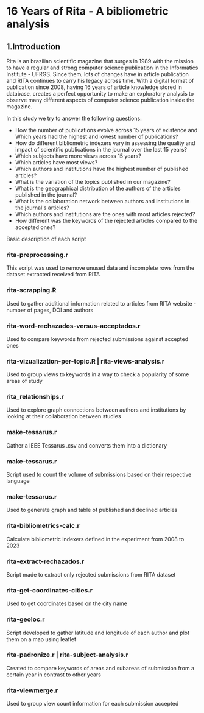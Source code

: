 # 16 Years of Rita - A bibliometric analysis

## 1.Introduction

Rita is an brazilian scientific magazine that surges in 1989 with the mission to have a regular and strong computer science publication in the Informatics Institute - UFRGS. Since them, lots of changes have in article publication and RITA continues to carry his legacy across time. With a digital format of publication since 2008, having 16 years of article knowledge stored in database, creates a perfect opportunity to make an exploratory analysis to observe many different aspects of computer science publication inside the magazine.


In this study we try to answer the following questions:

* How the number of publications evolve across 15 years of existence and Which years had the highest and lowest number of publications?
* How do different bibliometric indexers vary in assessing the quality and impact of scientific publications in the journal over the last 15 years?
* Which subjects have more views across 15 years?
* Which articles have most views?
* Which authors and institutions have the highest number of published articles?
* What is the variation of the topics published in our magazine?
* What is the geographical distribution of the authors of the articles published in the journal?
* What is the collaboration network between authors and institutions in the journal's articles?
* Which authors and institutions are the ones with most articles rejected?
* How different was the keywords of the rejected articles compared to the accepted ones?
  

Basic description of each script

### rita-preprocessing.r

This script was used to remove unused data and incomplete rows from the dataset extracted received from RITA

### rita-scrapping.R

Used to gather additional information related to articles from RITA website - number of pages, DOI and authors

### rita-word-rechazados-versus-acceptados.r

Used to compare keywords from rejected submissions against accepted ones

### rita-vizualization-per-topic.R | rita-views-analysis.r

Used to group views to keywords in a way to check a popularity of some areas of study

### rita_relationships.r

Used to explore graph connections between authors and institutions by looking at their collaboration between studies

### make-tessarus.r

Gather a IEEE Tessarus .csv and converts them into a dictionary

### make-tessarus.r

Script used to count the volume of submissions based on their respective language

### make-tessarus.r

Used to generate graph and table of published and declined articles

### rita-bibliometrics-calc.r

Calculate bibliometric indexers defined in the experiment from 2008 to 2023

### rita-extract-rechazados.r

Script made to extract only rejected submissions from RITA dataset

### rita-get-coordinates-cities.r

Used to get coordinates based on the city name

### rita-geoloc.r

Script developed to gather latitude and longitude of each author and plot them on a map using leaflet

### rita-padronize.r | rita-subject-analysis.r

Created to compare keywords of areas and subareas of submission from a certain year in contrast to other years

### rita-viewmerge.r

Used to group view count information for each submission accepted
